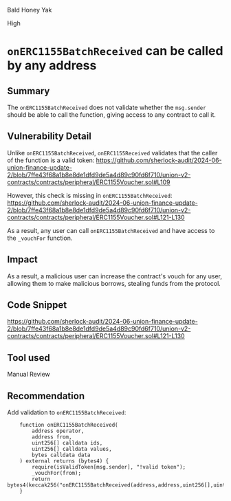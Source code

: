 Bald Honey Yak

High

# `onERC1155BatchReceived` can be called by any address

## Summary
The `onERC1155BatchReceived` does not validate whether the `msg.sender` should be able to call the function, giving access to any contract to call it.

## Vulnerability Detail
Unlike `onERC1155BatchReceived`, `onERC1155Received` validates that the caller of the function is a valid token:
https://github.com/sherlock-audit/2024-06-union-finance-update-2/blob/7ffe43f68a1b8e8de1dfd9de5a4d89c90fd6f710/union-v2-contracts/contracts/peripheral/ERC1155Voucher.sol#L109

However, this check is missing in `onERC1155BatchReceived`:
https://github.com/sherlock-audit/2024-06-union-finance-update-2/blob/7ffe43f68a1b8e8de1dfd9de5a4d89c90fd6f710/union-v2-contracts/contracts/peripheral/ERC1155Voucher.sol#L121-L130

As a result, any user can call `onERC1155BatchReceived` and have access to the `_vouchFor` function.

## Impact
As a result, a malicious user can increase the contract's vouch for any user, allowing them to make malicious borrows, stealing funds from the protocol.

## Code Snippet
https://github.com/sherlock-audit/2024-06-union-finance-update-2/blob/7ffe43f68a1b8e8de1dfd9de5a4d89c90fd6f710/union-v2-contracts/contracts/peripheral/ERC1155Voucher.sol#L121-L130

## Tool used

Manual Review

## Recommendation
Add validation to `onERC1155BatchReceived`:
```solidity
    function onERC1155BatchReceived(
        address operator,
        address from,
        uint256[] calldata ids,
        uint256[] calldata values,
        bytes calldata data
    ) external returns (bytes4) {
        require(isValidToken[msg.sender], "!valid token");
        _vouchFor(from);
        return bytes4(keccak256("onERC1155BatchReceived(address,address,uint256[],uint256[],bytes)"));
    }
```